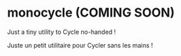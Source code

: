 # monocycle (COMING SOON)

Just a tiny utility to Cycle no-handed !


Juste un petit utilitaire pour Cycler sans les mains !
